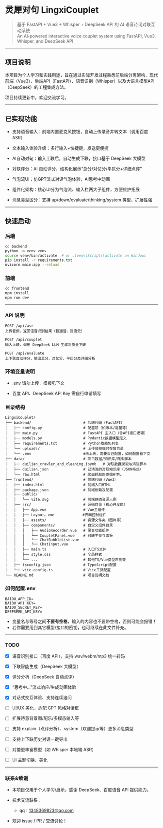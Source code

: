 # 灵犀对句 LingxiCouplet

> 基于 FastAPI + Vue3 + Whisper + DeepSeek API 的 AI 语音诗词对联互动系统  
> An AI-powered interactive voice couplet system using FastAPI, Vue3, Whisper, and DeepSeek API

---

## 项目说明

本项目为个人学习和实践用途，旨在通过实际开发过程熟悉前后端分离架构、现代前端（Vue3）、后端API（FastAPI）、语音识别（Whisper）以及大语言模型API（DeepSeek）的工程集成方法。

项目持续更新中，欢迎交流学习。

---

## 已实现功能
- 支持语音输入：前端内置麦克风按钮，自动上传录音并转文本（调用百度ASR）

- 文本输入体验升级：多行输入+快捷键，发送更便捷

- AI自动对句：输入上联后，自动生成下联，接口基于 DeepSeek 大模型

- 对联评分：AI 自动评分，结构化展示“总分/对仗分/平仄分+详细点评”

- 气泡流UI：仿GPT流式对话气泡体验，AI思考中动画

- 组件化架构：核心UI分为气泡流、输入栏两大子组件，方便维护拓展

- 消息类型区分：支持 up/down/evaluate/thinking/system 类型，扩展性强

---

## 快速启动

### 后端
```bash
cd backend
python -m venv venv
source venv/bin/activate  # or .\venv\Scripts\activate on Windows
pip install -r requirements.txt
uvicorn main:app --reload
```

### 前端
```bash
cd frontend
npm install
npm run dev
```
---
### API 说明
```
POST /api/asr
上传音频，返回语音识别结果（普通话，百度云）

POST /api/couplet
输入上联，调用 DeepSeek LLM 生成高质量下联

POST /api/evaluate
上下联自动评分，输出总分、对仗分、平仄分及详细分析
```

### 环境变量说明
- .env 请勿上传，模板见下文

- 百度 API、DeepSeek API Key 需自行申请填写

### 目录结构
```
LingxiCouplet/
├── backend/                        # 后端代码（FastAPI）
│   ├── config.py                   # 配置项（如版本/常量等）
│   ├── main.py                     # FastAPI 主入口（含API接口逻辑）
│   ├── models.py                   # Pydantic数据模型定义
│   ├── requirements.txt            # Python依赖包列表
│   └── uploads/                    # 上传音频临时存放目录
│   └── .env                        #未上传，需要自己配置，如何配置看下文
├── data/                           # 项目数据/知识库/爬虫脚本
│   ├── duilian_crawler_and_cleaning.ipynb   # 对联数据爬取与清洗脚本
│   ├── duilian.json                # 已清洗的对联知识库（JSON格式）
│   └── raw.html                    # 爬虫抓取的原始HTML
├── frontend/                       # 前端代码（Vue3）
│   ├── index.html                  # 前端入口HTML
│   ├── package.json                # 前端依赖及配置
│   ├── public/
│   │   └── vite.svg                # 前端静态资源示例
│   ├── src/                        # 源码目录（核心开发区）
│   │   ├── App.vue                 # Vue主组件
│   │   ├── Layout。vue             #界面控制组件
│   │   ├── assets/                 # 资源文件夹（图片等）
│   │   ├── components/             # 自定义组件目录
│   │   │   ├── AudioRecorder.vue   # 录音功能组件
│   │   │   └── CoupletPanel.vue    # 对联主交互面板
│   │   │   └── ChatBubbleList.vue
│   │   │   └── ChatInput.vue
│   │   ├── main.ts                 # 入口TS文件
│   │   ├── style.css               # 全局样式
│   │   └── ...                     # 其他TS/Vue类型声明等
│   ├── tsconfig.json               # TypeScript配置
│   └── vite.config.ts              # Vite工具配置
└── README.md                       # 项目说明文档

```

### 如何配置.env
```
BAIDU_APP_ID=
BAIDU_API_KEY=
BAIDU_SECRET_KEY=
DEEPSEEK_API_KEY=

```
- 变量名与等号之间**不要有空格**，输入的内容也不要带空格，否则可能会报错！
- 若你需要用到其它模型/接口的密钥，也可继续在此文件补充。

---
### TODO
- [x] 语音识别接口（百度 API），支持 wav/webm/mp3 统一转码

- [x] 下联智能生成（DeepSeek 大模型）

- [x] 评分分析（DeepSeek 自动点评）

- [x] “思考中...”流式响应/生成动画体验

- [x] 对话式交互体验、支持连续追问

- [ ] UI/UX 美化，适配 GPT 风格对话框

- [ ] 扩展诗意背景图/配乐/多模态输入等
- [ ] 支持 explain（点评分析）、system（欢迎提示等）更多消息类型
- [ ] 支持上下联历史对话一键导出
- [ ] 对接更丰富模型（如 Whisper 本地端 ASR）
- [ ] UI 主题切换、美化
---

### 联系&致谢
- 本项目仅用于个人学习/展示，感谢 DeepSeek、百度语音 API 提供能力。

- 技术交流联系：
  - qq：1348369823@qq.com

- 欢迎 issue / PR / 交流讨论！

